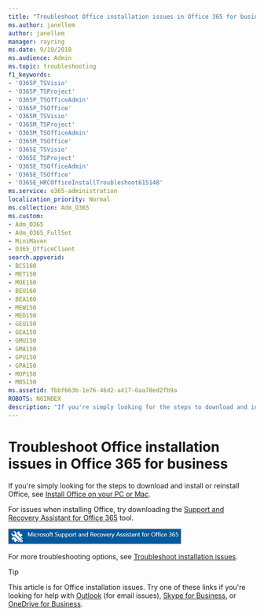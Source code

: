 ```yaml
---
title: "Troubleshoot Office installation issues in Office 365 for business"
ms.author: janellem
author: janellem
manager: rayring
ms.date: 9/19/2018
ms.audience: Admin
ms.topic: troubleshooting
f1_keywords:
- 'O365P_TSVisio'
- 'O365P_TSProject'
- 'O365P_TSOfficeAdmin'
- 'O365P_TSOffice'
- 'O365M_TSVisio'
- 'O365M_TSProject'
- 'O365M_TSOfficeAdmin'
- 'O365M_TSOffice'
- 'O365E_TSVisio'
- 'O365E_TSProject'
- 'O365E_TSOfficeAdmin'
- 'O365E_TSOffice'
- 'O365E_HRCOfficeInstallTroubleshoot615148'
ms.service: o365-administration
localization_priority: Normal
ms.collection: Adm_O365
ms.custom:
- Adm_O365
- Adm_O365_FullSet
- MiniMaven
- O365_OfficeClient
search.appverid:
- BCS160
- MET150
- MOE150
- BEU160
- BEA160
- MEW150
- MED150
- GEU150
- GEA150
- GMU150
- GMA150
- GPU150
- GPA150
- MOP150
- MBS150
ms.assetid: fbbf663b-1e76-46d2-a417-0aa78ed2fb9a
ROBOTS: NOINDEX
description: "If you're simply looking for the steps to download and install or reinstall Office, see Install Office on your PC or Mac."
---
```


# Troubleshoot Office installation issues in Office 365 for business

If you're simply looking for the steps to download and install or reinstall Office, see [Install Office on your PC or Mac](https://support.office.com/article/4414eaaf-0478-48be-9c42-23adc4716658.aspx).
  
For issues when installing Office, try downloading the [Support and Recovery Assistant for Office 365](https://diagnostics.office.com/) tool. 
  
[![Download the Microsoft Support and Recovery Assistant for Office 365](../media/86a40ac5-ffa9-4704-b37b-3a858cf997cc.png)](https://diagnostics.office.com/)

For more troubleshooting options, see [Troubleshoot installation issues](https://support.office.com/article/fbbf663b-1e76-46d2-a417-0aa78ed2fb9a).
  

> [!TIP]
> This article is for Office installation issues. Try one of these links if you're looking for help with
[Outlook](https://support.office.com/article/6995fb57-b8e7-43e9-be75-6a98e1b11c3d.aspx) (for email issues), [Skype for Business](https://support.office.com/article/4fbe07ce-6b15-4a06-bcf0-baea57890410.aspx), or [OneDrive for Business](https://support.office.com/article/1eaa32e9-3229-47c2-b363-0a5306cb8c37.aspx). 

  
